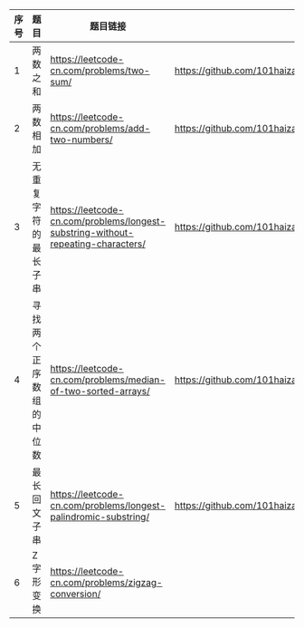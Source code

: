 | 序号 | 题目                     | 题目链接                                                     | 代码连接                                                     |
| ---- | ------------------------ | ------------------------------------------------------------ | ------------------------------------------------------------ |
| 1    | 两数之和                 | https://leetcode-cn.com/problems/two-sum/                    | https://github.com/101haizailache/leetcode/blob/master/1.%E4%B8%A4%E6%95%B0%E4%B9%8B%E5%92%8C.py |
| 2    | 两数相加                 | https://leetcode-cn.com/problems/add-two-numbers/            | https://github.com/101haizailache/leetcode/blob/master/2.%E4%B8%A4%E6%95%B0%E7%9B%B8%E5%8A%A0.py |
| 3    | 无重复字符的最长子串     | https://leetcode-cn.com/problems/longest-substring-without-repeating-characters/ | https://github.com/101haizailache/leetcode/blob/master/3.%E6%97%A0%E9%87%8D%E5%A4%8D%E5%AD%97%E7%AC%A6%E7%9A%84%E6%9C%80%E9%95%BF%E5%AD%90%E4%B8%B2.py |
| 4    | 寻找两个正序数组的中位数 | https://leetcode-cn.com/problems/median-of-two-sorted-arrays/ | https://github.com/101haizailache/leetcode/blob/master/4.%E5%AF%BB%E6%89%BE%E4%B8%A4%E4%B8%AA%E6%AD%A3%E5%BA%8F%E6%95%B0%E7%BB%84%E7%9A%84%E4%B8%AD%E4%BD%8D%E6%95%B0.py |
| 5    | 最长回文子串             | https://leetcode-cn.com/problems/longest-palindromic-substring/ | https://github.com/101haizailache/leetcode/blob/master/5.%E6%9C%80%E9%95%BF%E5%9B%9E%E6%96%87%E5%AD%90%E4%B8%B2.py |
| 6    | Z字形变换                | https://leetcode-cn.com/problems/zigzag-conversion/          |                                                              |

